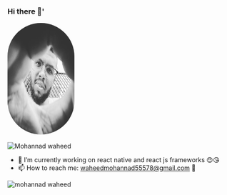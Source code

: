 ### Hi there 👋'
 <body>
 <img src="https://github.com/mohannadprogrammer/mohannadprogrammer/blob/master/fuj.jpg" 
 style="border-radius:100px;" 
 style="-align:center;"
 width="150px" height ="250px"/>

<p align="left"> <img src="https://komarev.com/ghpvc/?username=mohannadprogrammer" alt="Mohannad waheed" /> </p>

- 🔭 I’m currently working on react native and react js frameworks 😍😘
- 📫 How to reach me: waheedmohannad55578@gmail.com 👾
<p align="left">
 
 <img src="https://github-readme-stats.vercel.app/api?username=mohannadprogrammer&show_icons=true" alt="mohannad waheed " /> 
</p> 
</body>
